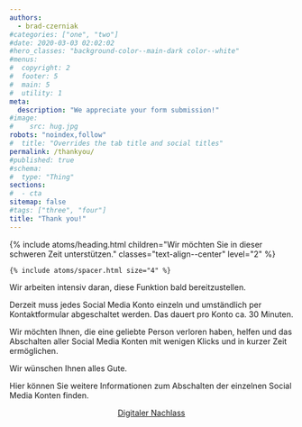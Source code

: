 ```yaml
---
authors:
  - brad-czerniak
#categories: ["one", "two"]
#date: 2020-03-03 02:02:02
#hero_classes: "background-color--main-dark color--white"
#menus:
#  copyright: 2
#  footer: 5
#  main: 5
#  utility: 1
meta:
  description: "We appreciate your form submission!"
#image:
#    src: hug.jpg
robots: "noindex,follow"
#  title: "Overrides the tab title and social titles"
permalink: /thankyou/
#published: true
#schema:
#  type: "Thing"
sections:
#  - cta
sitemap: false
#tags: ["three", "four"]
title: "Thank you!"
---
```


<div class="layout--stripe">
    {% include atoms/heading.html
      children="Wir möchten Sie in dieser schweren Zeit unterstützen."
      classes="text-align--center"
      level="2"
    %}

    {% include atoms/spacer.html size="4" %}


<div class="display--flex layout--row justify-content--center">
<aside class="display--flex flex-direction--column justify-content--center">
<p> Wir arbeiten intensiv daran, diese Funktion bald bereitzustellen.  </p>
<p> Derzeit muss jedes Social Media Konto einzeln und umständlich per Kontaktformular abgeschaltet werden. Das dauert pro Konto ca. 30 Minuten.  </p> 
<p> Wir möchten Ihnen, die eine geliebte Person verloren haben, helfen und das Abschalten aller Social Media Konten mit wenigen Klicks und in kurzer Zeit ermöglichen.</p>
<p> Wir wünschen Ihnen alles Gute. </p>
<p> Hier können Sie weitere Informationen zum Abschalten der einzelnen Social Media Konten finden.</p>
<p align="center">
<a class="button cta" href="https://blog.emmalife.ch/digitaler-nachlass-social-media">Digitaler Nachlass</a>
</p>
</aside>
</div>
</div>

